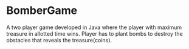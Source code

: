 # BomberGame
A two player game developed in Java where the player with maximum treasure in allotted time wins.
Player has to plant bombs to destroy the obstacles that reveals the treasure(coins).
